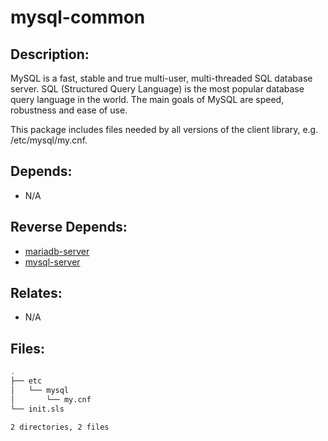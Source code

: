 # mysql-common

## Description:

MySQL is a fast, stable and true multi-user, multi-threaded SQL database server. SQL (Structured Query Language) is the most popular database query language in the world. The main goals of MySQL are speed, robustness and ease of use.

This package includes files needed by all versions of the client library, e.g. /etc/mysql/my.cnf.

## Depends:

  -  N/A

## Reverse Depends:

  -  [mariadb-server](salt/mariadb-server)
  -  [mysql-server](salt/mysql-server)

## Relates:

  -  N/A

## Files:

```bash
.
├── etc
│   └── mysql
│       └── my.cnf
└── init.sls

2 directories, 2 files
```
